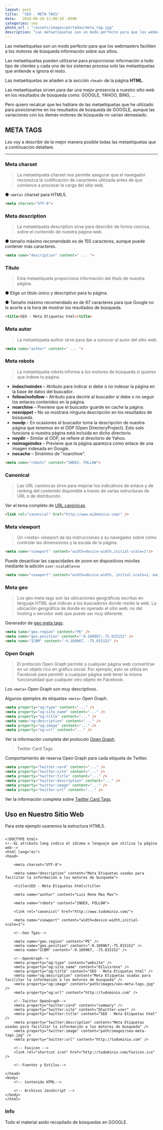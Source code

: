 ```yaml
---
layout: post
title:  "SEO - META TAGS"
date:   2016-06-29 11:00:20 -0500
categories: seo
photo_url : "/assets/images/portadas/meta_tag.jpg"
description: "Las metaetiquetas son un modo perfecto para que los webmasters faciliten a los motores de búsqueda información sobre sus sitios"
---
```

Las metaetiquetas son un modo perfecto para que los webmasters faciliten a los motores de búsqueda información sobre sus sitios.

Las metaetiquetas pueden utilizarse para proporcionar información a todo tipo de clientes y cada uno de los sistemas procesa solo las metaetiquetas que entiende e ignora el resto.

Las metaetiquetas se añaden a la sección `<head>` de la página **HTML**.

Las metaetiquetas sirven para dar una mejor presencia a nuestro sitio web en los resultados de búsqueda como: GOOGLE, YAHOO, BING, ...

Pero quiero recalcar que les hablare de las metaetiquetas que he utilizado para posicionarme en los resultados de búsqueda de GOOGLE, aunque las variaciones con los demás motores de búsqueda no varían demasiado.

## META TAGS

Les voy a describir de la mejor manera posible todas las metaetiquetas que a continuación detallare.

***

### Meta charset

> La metaetiqueta charset nos permite asegurar que el navegador reconozca la codificación de caracteres utilizada antes de que comience a procesar la carga del sitio web.

● `<meta>` charset para HTML5.

```html
<meta charset="UTF-8">
```

### Meta description

> La metaetiqueta description sirve para describir de forma concisa, sobre el contenido de nuestra página web.

● tamaño máximo recomendado es de 155 caracteres, aunque puede contener más caracteres.

```html
<meta name="description" content=" ... ">
```

### Titulo

> Esta metaetiqueta proporciona información del titulo de nuestra página.
	
● Elige un titulo único y descriptivo para tu página.

● Tamaño máximo recomendado es de 67 caracteres para que Google no le acorte a la hora de mostrar los resultados de búsqueda.

```html
<title>SEO - Meta Etiquetas html</title>
```

### Meta autor

> La metaetiqueta author sirve para dar a conocer al autor del sitio web.

```html
<meta name="author" content=" ... ">
```

### Meta robots

> La metaetiqueta robots informa a los motores de búsqueda si quieres que indexe tu página.

<ul class="lista-desordenada">
<li><b>index/noindex</b> – Atributo para indicar si debe o no indexar la página en la base de datos del buscador.</li>

<li><b>follow/nofollow</b> – Atributo para decirle al buscador si debe o no seguir los enlaces contenidos en la página.</li>

<li><b>noarchive</b> – Previene que el buscador guarde en cache la página.</li>

<li><b>nosnippet</b> – No se mostrará ninguna descripción en los resultados de búsqueda.</li>

<li><b>noodp</b> – En ocasiones el buscador toma la descripción de nuestra página que tenemos en el ODP (Open DirectoryProject). Esto solo funciona si nuestra página está incluida en dicho directorio. </li>

<li><b>noydir</b> – Similar al ODP, se refiere al directorio de Yahoo.</li>

<li><b>noimageindex</b> – Previene que la página aparezca como enlace de una imagen indexada en Google.</li>

<li><b>nocache</b> – Sinónimo de "noarchive".</li>
</ul>

```html
<meta name="robots" content="INDEX, FOLLOW">
```

### Canonical

> Las URL canónicas sirve para mejorar los indicativos de enlace y de ranking del contenido disponible a través de varias estructuras de URL o de distribución.

Ver el tema completo de [URL canónicas](https://support.google.com/webmasters/answer/139066?hl=es).

```html
<link rel="canonical" href="http://www.midominio.com/" />
```

### Meta viewport

> Un &#60;meta&#62; viewport da las instrucciones a su navegador sobre cómo controlar las dimensiones y la escala de la página.

```html
<meta name="viewport" content="width=device-width,initial-scale=1"/>
```

Puede desactivar las capacidades de zoom en dispositivos móviles mediante la adición `user-scalable=no`

```html
<meta name="viewport" content="width=device-width, initial-scale=1, maximum-scale=1, user-scalable=no">
```

### Meta geo

> Los geo meta tags son las ubicaciones geográficas escritas en lenguaje HTML que indican a los buscadores donde reside la web. La ubicación geográfica de donde es operado el sitio web; no del hosting o servidor web que puede ser muy diferente.

Generador de [geo meta tags](http://www.geo-tag.de/generator/en.html).

```html
<meta name="geo.region" content="PE" />
<meta name="geo.position" content="-9.189967;-75.015152" />
<meta name="ICBM" content="-9.189967, -75.015152" />
```

### Open Graph

> El protocolo Open Graph permite a cualquier página web convertirse en un objeto rico en gráfico social. Por ejemplo, esto se utiliza en Facebook para permitir a cualquier página web tener la misma funcionalidad que cualquier otro objeto en Facebook.

Los `<meta>` Open Graph son muy descriptivos.

Algunos ejemplos de etiquetas `<meta>` Open Graph.

```html
<meta property="og:type" content="..." />
<meta property="og:site_name" content="..." />
<meta property="og:title" content="..." />
<meta name="og:description" content="..." />
<meta property="og:image" content="..." />
<meta property="og:url" content="..." />
```

Ver la información completa del protocolo [Open Graph](http://ogp.me/).

> Twitter Card Tags

Comportamiento de reserva Open Graph para cada etiqueta de Twitter.

```html
<meta property="twitter:card" content="..." />
<meta property="twitter:site" content="..." />
<meta property="twitter:title" content="..." />
<meta property="twitter:description" content="..." />
<meta property="twitter:image" content="..." />
<meta property="twitter:url" content="..." />
```

Ver la información completa sobre [Twitter Card Tags](https://dev.twitter.com/cards/markup).


## Uso en Nuestro Sitio Web

Para este ejemplo usaremos la estructura HTML5.

<pre><code class="html">
&#60;!DOCTYPE html&#62;
&#60;!--EL atributo lang indica el idioma o lenguaje que utiliza la página web--&#62;
&#60;html lang="es"&#62;
&#60;head&#62;

	&#60;meta charset="UTF-8"&#62;

	&#60;meta name="description" content="Meta Etiquetas usadas para facilitar la información a los motores de busqueda"&#62;

	&#60;title&#62;SEO - Meta Etiquetas html&#60;/title&#62;

	&#60;meta name="author" content="Luis Rene Mas Mas"&#62;

	&#60;meta name="robots" content="INDEX, FOLLOW"&#62;

	&#60;link rel="canonical" href="http://www.tudominio.com/"&#62;

	&#60;meta name="viewport" content="width=device-width,initial-scale=1"&#62;
	
	&#60;!--Geo Tgas--&#62;

	&#60;meta name="geo.region" content="PE" /&#62;
	&#60;meta name="geo.position" content="-9.189967;-75.015152" /&#62;
	&#60;meta name="ICBM" content="-9.189967, -75.015152" /&#62;

	&#60;!--OpenGraph--&#62;
	&#60;meta property="og:type" content="website" /&#62;
	&#60;meta property="og:site_name" content="01luisrene" /&#62;
	&#60;meta property="og:title" content="SEO - Meta Etiquetas html" /&#62;
	&#60;meta name="og:description" content="Meta Etiquetas usadas para facilitar la información a los motores de busqueda" /&#62;
	&#60;meta property="og:image" content="path/images/seo-meta-tags.jpg" /&#62;
	&#60;meta property="og:url" content="http://tudominio.com" /&#62;

	&#60;!--Twitter OpenGraph--&#62;
	&#60;meta property="twitter:card" content="summary" /&#62;
	&#60;meta property="twitter:site" content="@twitter-user" /&#62;
	&#60;meta property="twitter:title" content="SEO - Meta Etiquetas html" /&#62;
	&#60;meta property="twitter:description" content="Meta Etiquetas usadas para facilitar la información a los motores de busqueda" /&#62;
	&#60;meta property="twitter:image" content="path/images/seo-meta-tags.jpg" /&#62;
	&#60;meta property="twitter:url" content="http://tudominio.com" /&#62;
	
	&#60;!-- Favicon --&#62;
	&#60;link rel="shortcut icon" href="http://tudominio.com/favicon.ico" /&#62;

	&#60;!--Fuentes y Estilos--&#62;

&#60;/head&#62;
&#60;body&#62;
	&#60;!-- Contenido HTML--&#62;

	&#60;!-- Archivos JavaScript --&#62;
&#60;/body&#62;
&#60;/html&#62;
</code></pre>

### Info

Todo el material asido recopilado de búsquedas en GOOGLE.